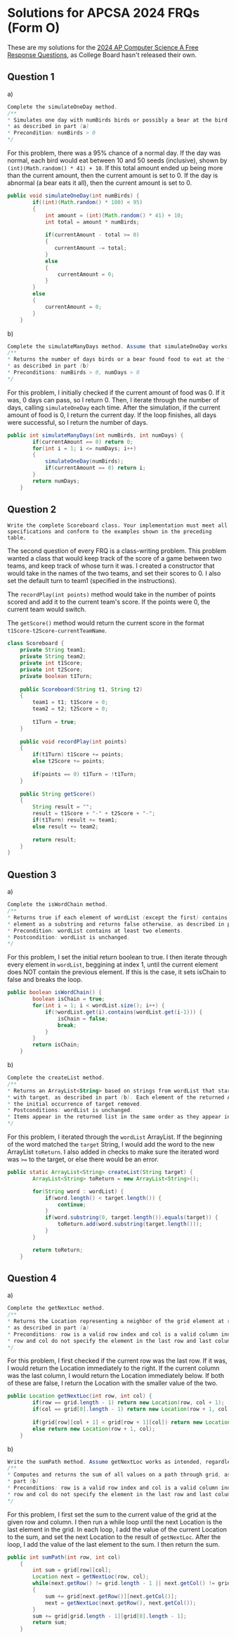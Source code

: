 # Solutions for APCSA 2024 FRQs (Form O)

These are my solutions for the [2024 AP Computer Science A Free Response Questions](https://apcentral.collegeboard.org/media/pdf/ap24-frq-comp-sci-a.pdf), as College Board hasn't released their own.

## Question 1

a)
```java
Complete the simulateOneDay method.
/**
* Simulates one day with numBirds birds or possibly a bear at the bird feeder,
* as described in part (a)
* Precondition: numBirds > 0
*/
```
For this problem, there was a 95% chance of a normal day. If the day was normal, each bird would eat between 10 and 50 seeds (inclusive), shown by `(int)(Math.random() * 41) + 10`. If this total amount ended up being more than the current amount, then the current amount is set to 0. If the day is abnormal (a bear eats it all), then the current amount is set to 0.
```java
public void simulateOneDay(int numBirds) {
        if((int)(Math.random() * 100) < 95)
        {
            int amount = (int)(Math.random() * 41) + 10;
            int total = amount * numBirds;
    
            if(currentAmount - total >= 0)
            {
               currentAmount -= total;
            }
            else
            {
                currentAmount = 0;
            }
        }
        else
        {
            currentAmount = 0;
        }
    }
```

b)
```java
Complete the simulateManyDays method. Assume that simulateOneDay works as intended, regardless of what you wrote in part (a). You must use simulateOneDay appropriately in order to receive full credit.
/**
* Returns the number of days birds or a bear found food to eat at the feeder in this simulation,
* as described in part (b)
* Preconditions: numBirds > 0, numDays > 0
*/
```
For this problem, I initially checked if the current amount of food was 0. If it was, 0 days can pass, so I return 0. Then, I iterate through the number of days, calling `simulateOneDay` each time. After the simulation, if the current amount of food is 0, I return the current day. If the loop finishes, all days were successful, so I return the number of days.
```java
public int simulateManyDays(int numBirds, int numDays) {
        if(currentAmount == 0) return 0;
        for(int i = 1; i <= numDays; i++)
        {
            simulateOneDay(numBirds);
            if(currentAmount == 0) return i;
        }
        return numDays;
    }   
```

## Question 2
`Write the complete Scoreboard class. Your implementation must meet all specifications and conform to the examples shown in the preceding table.`

The second question of every FRQ is a class-writing problem. This problem wanted a class that would keep track of the score of a game between two teams, and keep track of whose turn it was. I created a constructor that would take in the names of the two teams, and set their scores to 0. I also set the default turn to team1 (specified in the instructions). 

The `recordPlay(int points)` method would take in the number of points scored and add it to the current team's score. If the points were 0, the current team would switch.

The `getScore()` method would return the current score in the format `t1Score-t2Score-currentTeamName`.

```java
class Scoreboard {
    private String team1;
    private String team2;
    private int t1Score;
    private int t2Score;
    private boolean t1Turn;
    
    public Scoreboard(String t1, String t2)
    {
        team1 = t1; t1Score = 0;
        team2 = t2; t2Score = 0;
        
        t1Turn = true;
    }
    
    public void recordPlay(int points)
    {
        if(t1Turn) t1Score += points;
        else t2Score += points;
        
        if(points == 0) t1Turn = !t1Turn;
    }
    
    public String getScore()
    {
        String result = "";
        result = t1Score + "-" + t2Score + "-";
        if(t1Turn) result += team1;
        else result += team2;
        
        return result;
    }
}
```

## Question 3

a)

```java
Complete the isWordChain method.
/**
* Returns true if each element of wordList (except the first) contains the previous
* element as a substring and returns false otherwise, as described in part (a)
* Precondition: wordList contains at least two elements.
* Postcondition: wordList is unchanged.
*/
```

For this problem, I set the initial return boolean to true. I then iterate through every element in `wordList`, beggining at index 1, until the current element does NOT contain the previous element. If this is the case, it sets isChain to false and breaks the loop.

```java
public boolean isWordChain() {
        boolean isChain = true;
        for(int i = 1; i < wordList.size(); i++) {
            if(!wordList.get(i).contains(wordList.get(i-1))) {
                isChain = false;
                break;
            }
        }
        return isChain;
    }
```

b)

```java
Complete the createList method.
/**
* Returns an ArrayList<String> based on strings from wordList that start
* with target, as described in part (b). Each element of the returned ArrayList has had
* the initial occurrence of target removed.
* Postconditions: wordList is unchanged.
* Items appear in the returned list in the same order as they appear in wordList.
*/
```

For this problem, I iterated through the `wordList` ArrayList. If the beginning of the word matched the `target` String, I would add the word to the new ArrayList `toReturn`. I also added in checks to make sure the iterated word was `>=` to the target, or else there would be an error.

```java
public static ArrayList<String> createList(String target) {
        ArrayList<String> toReturn = new ArrayList<String>();

        for(String word : wordList) {
            if(word.length() < target.length()) {
                continue;
            }
            if(word.substring(0, target.length()).equals(target)) {
                toReturn.add(word.substring(target.length()));
            }
        }

        return toReturn;
    }
```

## Question 4
a)
```java
Complete the getNextLoc method.
/**
* Returns the Location representing a neighbor of the grid element at row and col,
* as described in part (a)
* Preconditions: row is a valid row index and col is a valid column index in grid.
* row and col do not specify the element in the last row and last column of grid.
*/
```

For this problem, I first checked if the current row was the last row. If it was, I would return the Location immediately to the right. If the current column was the last column, I would return the Location immediately below. If both of these are false, I return the Location with the smaller value of the two.

```java
public Location getNextLoc(int row, int col) {
        if(row == grid.length - 1) return new Location(row, col + 1);
        if(col == grid[0].length - 1) return new Location(row + 1, col);
        
        if(grid[row][col + 1] < grid[row + 1][col]) return new Location(row, col + 1);
        else return new Location(row + 1, col);
    }
```

b)
```java
Write the sumPath method. Assume getNextLoc works as intended, regardless of what you wrote in part (a). You must use getNextLoc appropriately in order to receive full credit.
/**
* Computes and returns the sum of all values on a path through grid, as described in
* part (b)
* Preconditions: row is a valid row index and col is a valid column index in grid.
* row and col do not specify the element in the last row and last column of grid.
*/
```

For this problem, I first set the sum to the current value of the grid at the given row and column. I then run a while loop until the next Location is the last element in the grid. In each loop, I add the value of the current Location to the sum, and set the next Location to the result of `getNextLoc`. After the loop, I add the value of the last element to the sum. I then return the sum.

```java
public int sumPath(int row, int col)
    {
        int sum = grid[row][col];
        Location next = getNextLoc(row, col);
        while(next.getRow() != grid.length - 1 || next.getCol() != grid[0].length - 1)
        {
            sum += grid[next.getRow()][next.getCol()];
            next = getNextLoc(next.getRow(), next.getCol());
        }
        sum += grid[grid.length - 1][grid[0].length - 1];
        return sum;
    }
```
